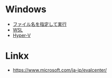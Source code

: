# Windows
- [ファイル名を指定して実行](open-run-dialog.md)
- [WSL](wsl.md)
- [Hyper-V](hyper-v.md)

# Linkx
- https://www.microsoft.com/ja-jp/evalcenter/
